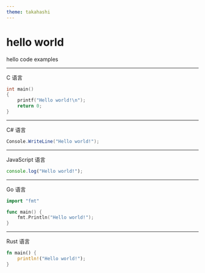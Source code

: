 ```yaml
---
theme: takahashi
---
```


# hello world

hello code examples

---

C 语言

```c
int main()
{
	printf("Hello world!\n");
	return 0;
}
```

---

C# 语言

```csharp
Console.WriteLine("Hello world!");
```

---

JavaScript 语言

```js
console.log("Hello world!");
```

---

Go 语言

```go
import "fmt"

func main() {
	fmt.Println("Hello world!");
}
```

---

Rust 语言

```rust
fn main() {
	println!("Hello world!");
}
```
